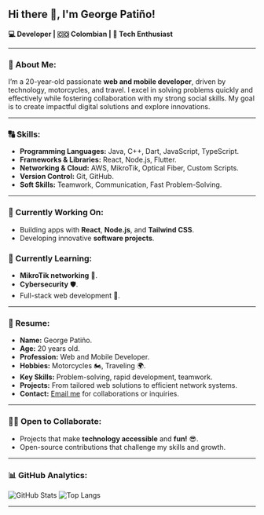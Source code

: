 ## Hi there 👋, I'm George Patiño!  
**💻 Developer | 🇨🇴 Colombian | 🚀 Tech Enthusiast**  

---

### 🔬 About Me:
I’m a 20-year-old passionate **web and mobile developer**, driven by technology, motorcycles, and travel. I excel in solving problems quickly and effectively while fostering collaboration with my strong social skills. My goal is to create impactful digital solutions and explore innovations.  

---

### 🔠 Skills:
- **Programming Languages:** Java, C++, Dart, JavaScript, TypeScript.
- **Frameworks & Libraries:** React, Node.js, Flutter.
- **Networking & Cloud:** AWS, MikroTik, Optical Fiber, Custom Scripts.
- **Version Control:** Git, GitHub.
- **Soft Skills:** Teamwork, Communication, Fast Problem-Solving.

---

### 🔄 Currently Working On: 
- Building apps with **React**, **Node.js**, and **Tailwind CSS**.  
- Developing innovative **software projects**.  

### 🌱 Currently Learning: 
- **MikroTik networking** 📡.  
- **Cybersecurity** 🛡️.  
- Full-stack web development 🔧.  

---

### 👤 Resume:
- **Name:** George Patiño.  
- **Age:** 20 years old.  
- **Profession:** Web and Mobile Developer.  
- **Hobbies:** Motorcycles 🏍️, Traveling 🌍.  
- **Key Skills:** Problem-solving, rapid development, teamwork.  
- **Projects:** From tailored web solutions to efficient network systems.
- **Contact:** [Email me](mailto:gpatino017@gmail.com) for collaborations or inquiries.

---

### 👯‍♂️ Open to Collaborate:
- Projects that make **technology accessible** and **fun!** 😎.  
- Open-source contributions that challenge my skills and growth.  

---

### 📊 GitHub Analytics:

![GitHub Stats](https://github-readme-stats.vercel.app/api?username=patgeo117&show_icons=true&theme=radical)  ![Top Langs](https://github-readme-stats.vercel.app/api/top-langs/?username=patgeo117&layout=compact&theme=radical)

---
